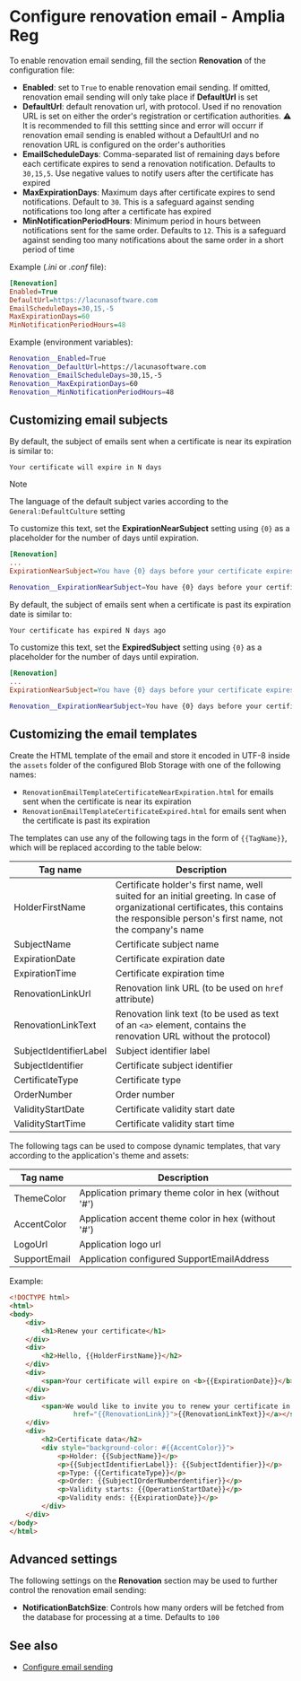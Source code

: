 # Configure renovation email - Amplia Reg

To enable renovation email sending, fill the section **Renovation** of the configuration file:

* **Enabled**: set to `True` to enable renovation email sending. If omitted, renovation email sending will only take place if **DefaultUrl** is set
* **DefaultUrl**: default renovation url, with protocol. Used if no renovation URL is set on either the order's registration or certification authorities. :warning: It is recommended to fill this settting since and error will occurr if renovation email sending is enabled without a DefaultUrl and no renovation URL is configured on the order's authorities
* **EmailScheduleDays**: Comma-separated list of remaining days before each certificate expires to send a renovation notification. Defaults to `30,15,5`. Use negative values to notify users after the certificate has expired
* **MaxExpirationDays**: Maximum days after certificate expires to send notifications. Default to `30`. This is a safeguard against sending notifications too long after a certificate has expired
* **MinNotificationPeriodHours**: Minimum period in hours between notifications sent for the same order. Defaults to `12`. This is a safeguard against sending too many notifications about the same order in a short period of time

Example (*.ini* or *.conf* file):

```ini
[Renovation]
Enabled=True
DefaultUrl=https://lacunasoftware.com
EmailScheduleDays=30,15,-5
MaxExpirationDays=60
MinNotificationPeriodHours=48
```

Example (environment variables):

```sh
Renovation__Enabled=True
Renovation__DefaultUrl=https://lacunasoftware.com
Renovation__EmailScheduleDays=30,15,-5
Renovation__MaxExpirationDays=60
Renovation__MinNotificationPeriodHours=48
```

## Customizing email subjects

<!-- ExpirationNearSubject -->

By default, the subject of emails sent when a certificate is near its expiration is similar to:

```
Your certificate will expire in N days
```

> [!NOTE]
> The language of the default subject varies according to the `General:DefaultCulture` setting

To customize this text, set the **ExpirationNearSubject** setting using `{0}` as a placeholder for the number of days until expiration.

```ini
[Renovation]
...
ExpirationNearSubject=You have {0} days before your certificate expires!
```

```sh
Renovation__ExpirationNearSubject=You have {0} days before your certificate expires!
```

<!-- ExpiredSubject -->

By default, the subject of emails sent when a certificate is past its expiration date is similar to:

```
Your certificate has expired N days ago
```

To customize this text, set the **ExpiredSubject** setting using `{0}` as a placeholder for the number of days until expiration.

```ini
[Renovation]
...
ExpirationNearSubject=You have {0} days before your certificate expires!
```

```sh
Renovation__ExpirationNearSubject=You have {0} days before your certificate expires!
```

## Customizing the email templates

Create the HTML template of the email and store it encoded in UTF-8 inside the `assets` folder of the configured Blob Storage with one of the following names:

* `RenovationEmailTemplateCertificateNearExpiration.html` for emails sent when the certificate is near its expiration
* `RenovationEmailTemplateCertificateExpired.html` for emails sent when the certificate is past its expiration

The templates can use any of the following tags in the form of `{{TagName}}`, which will be replaced according to the table below:

Tag name               | Description
---------------------- | -----------
HolderFirstName        | Certificate holder's first name, well suited for an initial greeting. In case of organizational certificates, this contains the responsible person's first name, not the company's name
SubjectName            | Certificate subject name
ExpirationDate         | Certificate expiration date
ExpirationTime         | Certificate expiration time
RenovationLinkUrl      | Renovation link URL (to be used on `href` attribute)
RenovationLinkText     | Renovation link text (to be used as text of an `<a>` element, contains the renovation URL without the protocol)
SubjectIdentifierLabel | Subject identifier label
SubjectIdentifier      | Certificate subject identifier
CertificateType        | Certificate type
OrderNumber            | Order number
ValidityStartDate      | Certificate validity start date
ValidityStartTime      | Certificate validity start time

The following tags can be used to compose dynamic templates, that vary according to the application's theme and assets:

Tag name               | Description
---------------------- | -----------
ThemeColor             | Application primary theme color in hex (without '#')
AccentColor            | Application accent theme color in hex (without '#')
LogoUrl                | Application logo url
SupportEmail           | Application configured SupportEmailAddress

Example:

```html
<!DOCTYPE html>
<html>
<body>
    <div>
        <h1>Renew your certificate</h1>
    </div>
    <div>
        <h2>Hello, {{HolderFirstName}}</h2>
    </div>
    <div>
        <span>Your certificate will expire on <b>{{ExpirationDate}}</b> at <b>{{ExpirationTime}}</b></span>
    </div>
    <div>
        <span>We would like to invite you to renew your certificate in <a target="_blank"
                href="{{RenovationLink}}">{{RenovationLinkText}}</a></span>
    </div>
    <div>
        <h2>Certificate data</h2>
        <div style="background-color: #{{AccentColor}}">
            <p>Holder: {{SubjectName}}</p>
            <p>{{SubjectIdentifierLabel}}: {{SubjectIdentifier}}</p>
            <p>Type: {{CertificateType}}</p>
            <p>Order: {{SubjectIOrderNumberdentifier}}</p>
            <p>Validity starts: {{OperationStartDate}}</p>
            <p>Validity ends: {{ExpirationDate}}</p>
        </div>
    </div>
</body>
</html>
```

## Advanced settings

The following settings on the **Renovation** section may be used to further control the renovation email sending:

* **NotificationBatchSize**: Controls how many orders will be fetched from the database for processing at a time. Defaults to `100`

## See also

* [Configure email sending](configure-email.md)
